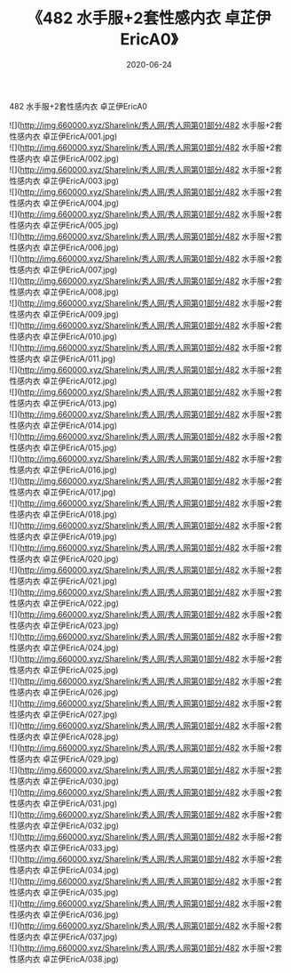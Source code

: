 ﻿---
layout: post
title:  《482 水手服+2套性感内衣 卓芷伊EricA0》
date:   2020-06-24
img: http://img.660000.xyz/Sharelink/秀人网/秀人网第01部分/482 水手服+2套性感内衣 卓芷伊EricA0/000.jpg
categories: [美女, 清纯, 唯美]
---

482 水手服+2套性感内衣 卓芷伊EricA0

  ![](http://img.660000.xyz/Sharelink/秀人网/秀人网第01部分/482 水手服+2套性感内衣 卓芷伊EricA/001.jpg) <br> ![](http://img.660000.xyz/Sharelink/秀人网/秀人网第01部分/482 水手服+2套性感内衣 卓芷伊EricA/002.jpg) <br> ![](http://img.660000.xyz/Sharelink/秀人网/秀人网第01部分/482 水手服+2套性感内衣 卓芷伊EricA/003.jpg) <br> ![](http://img.660000.xyz/Sharelink/秀人网/秀人网第01部分/482 水手服+2套性感内衣 卓芷伊EricA/004.jpg) <br> ![](http://img.660000.xyz/Sharelink/秀人网/秀人网第01部分/482 水手服+2套性感内衣 卓芷伊EricA/005.jpg) <br> ![](http://img.660000.xyz/Sharelink/秀人网/秀人网第01部分/482 水手服+2套性感内衣 卓芷伊EricA/006.jpg) <br> ![](http://img.660000.xyz/Sharelink/秀人网/秀人网第01部分/482 水手服+2套性感内衣 卓芷伊EricA/007.jpg) <br> ![](http://img.660000.xyz/Sharelink/秀人网/秀人网第01部分/482 水手服+2套性感内衣 卓芷伊EricA/008.jpg) <br> ![](http://img.660000.xyz/Sharelink/秀人网/秀人网第01部分/482 水手服+2套性感内衣 卓芷伊EricA/009.jpg) <br> ![](http://img.660000.xyz/Sharelink/秀人网/秀人网第01部分/482 水手服+2套性感内衣 卓芷伊EricA/010.jpg) <br> ![](http://img.660000.xyz/Sharelink/秀人网/秀人网第01部分/482 水手服+2套性感内衣 卓芷伊EricA/011.jpg) <br> ![](http://img.660000.xyz/Sharelink/秀人网/秀人网第01部分/482 水手服+2套性感内衣 卓芷伊EricA/012.jpg) <br> ![](http://img.660000.xyz/Sharelink/秀人网/秀人网第01部分/482 水手服+2套性感内衣 卓芷伊EricA/013.jpg) <br> ![](http://img.660000.xyz/Sharelink/秀人网/秀人网第01部分/482 水手服+2套性感内衣 卓芷伊EricA/014.jpg) <br> ![](http://img.660000.xyz/Sharelink/秀人网/秀人网第01部分/482 水手服+2套性感内衣 卓芷伊EricA/015.jpg) <br> ![](http://img.660000.xyz/Sharelink/秀人网/秀人网第01部分/482 水手服+2套性感内衣 卓芷伊EricA/016.jpg) <br> ![](http://img.660000.xyz/Sharelink/秀人网/秀人网第01部分/482 水手服+2套性感内衣 卓芷伊EricA/017.jpg) <br> ![](http://img.660000.xyz/Sharelink/秀人网/秀人网第01部分/482 水手服+2套性感内衣 卓芷伊EricA/018.jpg) <br> ![](http://img.660000.xyz/Sharelink/秀人网/秀人网第01部分/482 水手服+2套性感内衣 卓芷伊EricA/019.jpg) <br> ![](http://img.660000.xyz/Sharelink/秀人网/秀人网第01部分/482 水手服+2套性感内衣 卓芷伊EricA/020.jpg) <br> ![](http://img.660000.xyz/Sharelink/秀人网/秀人网第01部分/482 水手服+2套性感内衣 卓芷伊EricA/021.jpg) <br> ![](http://img.660000.xyz/Sharelink/秀人网/秀人网第01部分/482 水手服+2套性感内衣 卓芷伊EricA/022.jpg) <br> ![](http://img.660000.xyz/Sharelink/秀人网/秀人网第01部分/482 水手服+2套性感内衣 卓芷伊EricA/023.jpg) <br> ![](http://img.660000.xyz/Sharelink/秀人网/秀人网第01部分/482 水手服+2套性感内衣 卓芷伊EricA/024.jpg) <br> ![](http://img.660000.xyz/Sharelink/秀人网/秀人网第01部分/482 水手服+2套性感内衣 卓芷伊EricA/025.jpg) <br> ![](http://img.660000.xyz/Sharelink/秀人网/秀人网第01部分/482 水手服+2套性感内衣 卓芷伊EricA/026.jpg) <br> ![](http://img.660000.xyz/Sharelink/秀人网/秀人网第01部分/482 水手服+2套性感内衣 卓芷伊EricA/027.jpg) <br> ![](http://img.660000.xyz/Sharelink/秀人网/秀人网第01部分/482 水手服+2套性感内衣 卓芷伊EricA/028.jpg) <br> ![](http://img.660000.xyz/Sharelink/秀人网/秀人网第01部分/482 水手服+2套性感内衣 卓芷伊EricA/029.jpg) <br> ![](http://img.660000.xyz/Sharelink/秀人网/秀人网第01部分/482 水手服+2套性感内衣 卓芷伊EricA/030.jpg) <br> ![](http://img.660000.xyz/Sharelink/秀人网/秀人网第01部分/482 水手服+2套性感内衣 卓芷伊EricA/031.jpg) <br> ![](http://img.660000.xyz/Sharelink/秀人网/秀人网第01部分/482 水手服+2套性感内衣 卓芷伊EricA/032.jpg) <br> ![](http://img.660000.xyz/Sharelink/秀人网/秀人网第01部分/482 水手服+2套性感内衣 卓芷伊EricA/033.jpg) <br> ![](http://img.660000.xyz/Sharelink/秀人网/秀人网第01部分/482 水手服+2套性感内衣 卓芷伊EricA/034.jpg) <br> ![](http://img.660000.xyz/Sharelink/秀人网/秀人网第01部分/482 水手服+2套性感内衣 卓芷伊EricA/035.jpg) <br> ![](http://img.660000.xyz/Sharelink/秀人网/秀人网第01部分/482 水手服+2套性感内衣 卓芷伊EricA/036.jpg) <br> ![](http://img.660000.xyz/Sharelink/秀人网/秀人网第01部分/482 水手服+2套性感内衣 卓芷伊EricA/037.jpg) <br> ![](http://img.660000.xyz/Sharelink/秀人网/秀人网第01部分/482 水手服+2套性感内衣 卓芷伊EricA/038.jpg) <br>